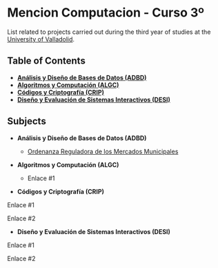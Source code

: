 # Mencion Computacion - Curso 3º
List related to projects carried out during the third year of studies at the [University of Valladolid](https://www.uva.es/export/sites/uva/).

## Table of Contents
- **[Análisis y Diseño de Bases de Datos (ADBD)](#item1)**
- **[Algoritmos y Computación (ALGC)](#item2)**
- **[Códigos y Criptografía (CRIP)](#item3)**
- **[Diseño y Evaluación de Sistemas Interactivos (DESI)](#item4)**


## Subjects
<a name="item1"></a>
 - **Análisis y Diseño de Bases de Datos (ADBD)**
 
   - [Ordenanza Reguladora de los Mercados Municipales]()

<a name="item2"></a>
 - **Algoritmos y Computación (ALGC)**
  
   - Enlace #1
   
<a name="item3"></a>
 - **Códigos y Criptografía (CRIP)**
 
  Enlace #1
  
  Enlace #2
 
<a name="item4"></a>
 - **Diseño y Evaluación de Sistemas Interactivos (DESI)**
 
  Enlace #1
  
  Enlace #2
